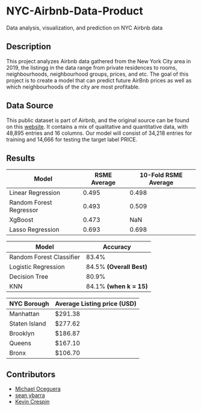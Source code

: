 # NYC-Airbnb-Data-Product
Data analysis, visualization, and prediction on NYC Airbnb data

## Description

This project analyzes Airbnb data gathered from the New York City area in 2019, the listingg in the data range from private residences to rooms, neighbourhoods, neighbourhood groups, prices, and etc. The goal of this project is to create a model that can predict future AirBnb prices as well as which neighbourhoods of the city are most profitable.

## Data Source

This public dataset is part of Airbnb, and the original source can be found on this [website](http://insideairbnb.com/).
It contains a mix of qualitative and quantitative data, with 48,895 entries and 16 columns.
Our model will consist of 34,218 entries for training and 14,666 for testing the target label PRICE.

## Results

| Model  | RSME Average | 10-Fold RSME Average |
| ------------- | ------------- |------------- |
| Linear Regression  | 0.495  | 0.498  |
| Random Forest Regressor  | 0.493  | 0.509  |
| XgBoost  | 0.473  | NaN  |
| Lasso Regression  | 0.693  |  0.698  |

| Model  | Accuracy |
| ------------- | ------------- |
| Random Forest Classifier  | 83.4%  |
| Logistic Regression  | 84.5% **(Overall Best)**  |
| Decision Tree  | 80.9%  |
| KNN  | 84.1% **(when k = 15)**  |

| NYC Borough  | Average Listing price (USD) |
| ------------- | ------------- |
| Manhattan  | $291.38  |
| Staten Island  | $277.62  |
| Brooklyn  | $186.87 |
| Queens  | $167.10  |
| Bronx  | $106.70  |

## Contributors

* [Michael Oceguera](https://github.com/syntaxmike)
* [sean ybarra](https://github.com/seanybarra)
* [Kevin Crespin](https://github.com/KevinCrespin)


